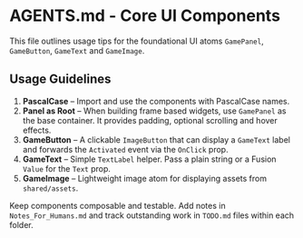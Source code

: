# AGENTS.md - Core UI Components

This file outlines usage tips for the foundational UI atoms `GamePanel`, `GameButton`, `GameText` and `GameImage`.

## Usage Guidelines

1. **PascalCase** – Import and use the components with PascalCase names.
2. **Panel as Root** – When building frame based widgets, use `GamePanel` as the base container. It provides padding, optional scrolling and hover effects.
3. **GameButton** – A clickable `ImageButton` that can display a `GameText` label and forwards the `Activated` event via the `OnClick` prop.
4. **GameText** – Simple `TextLabel` helper. Pass a plain string or a Fusion `Value` for the `Text` prop.
5. **GameImage** – Lightweight image atom for displaying assets from `shared/assets`.

Keep components composable and testable. Add notes in `Notes_For_Humans.md` and track outstanding work in `TODO.md` files within each folder.
